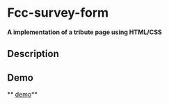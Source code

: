 # Fcc-survey-form
**A implementation of a tribute page using HTML/CSS**

## Description

## Demo
** [demo](https://rawcdn.githack.com/Amir9eng/fcc-tributepage/346d366d11f515515dc7bf480250becfd3f8c837/index.html)**
